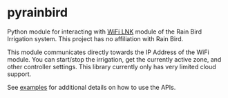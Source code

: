 # pyrainbird

Python module for interacting with [WiFi LNK](https://www.rainbird.com/products/module-wi-fi-lnk) module of the Rain Bird Irrigation system. This project has no affiliation with Rain Bird.

This module communicates directly towards the IP Address of the WiFi module. You can start/stop the irrigation, get the currently active zone, and other controller settings. This library currently only has very limited cloud support.

See [examples](examples/) for additional details on how to use the APIs.
